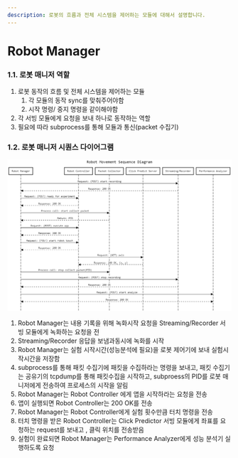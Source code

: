 ```yaml
---
description: 로봇의 흐름과 전체 시스템을 제어하는 모듈에 대해서 설명합니다.
---
```


# Robot Manager

### 1.1. 로봇 매니저 역할 

1. 로봇 동작의 흐름 및 전체 시스템을 제어하는 모듈  
   1. 각 모듈의 동작 sync를 맞춰주어야함
   2. 시작 명령/ 중지 명령을 같이해야함
2. 각 서빙 모듈에게 요청을 보내 하나로 동작하는 역할 
3. 필요에 따라 subprocess를 통해 모듈과 통신\(packet 수집기\)

### 1.2. 로봇 매니저 시퀀스 다이어그램 



![&#xB85C;&#xBD07; &#xB9E4;&#xB2C8;&#xC800;&#xC758; &#xB3D9;&#xC791; &#xC2DC;&#xD000;&#xC2A4; &#xB2E4;&#xC774;&#xC544;&#xADF8;&#xB7A8;](../.gitbook/assets/image%20%2812%29.png)

1. Robot Manager는 내용 기록을 위해 녹화시작 요청을 Streaming/Recorder 서빙 모듈에게 녹화하는 요청을 전
2. Streaming/Recorder 응답을 보냄과동시에 녹화를 시작
3. Robot Manager는 실험 시작시간\(성능분석에 필요\)을 로봇 제어기에 보내 실험시작시간을 저장함
4. subprocess를 통해 패킷 수집기에 패킷을 수집하라는 명령을 보내고, 패킷 수집기는 공유기의 tcpdump를 통해 패킷수집을 시작하고, subproess의 PID를 로봇 매니저에게 전송하여 프로세스의 시작을 알림 
5. Robot Manager는 Robot Controller 에게 앱을 시작하라는 요청을 전송
6. 앱이 실행되면 Robot Controller는 200 OK를 전송 
7. Robot Manager는 Robot Controller에게 실험 횟수만큼 터치 명령을 전송
8. 터치 명령을 받은 Robot Controller는 Click Predictor 서빙 모듈에게 좌표를 요청하는 request를 보내고 , 클릭 위치를 전송받음
9. 실험이 완료되면 Robot Manager는 Performance Analyzer에게 성능 분석기 실행하도록 요청 

